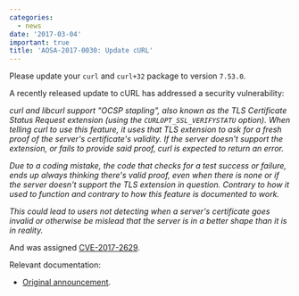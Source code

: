 ```yaml
---
categories:
  - news
date: '2017-03-04'
important: true
title: 'AOSA-2017-0030: Update cURL'
---
```



Please update your `curl` and `curl+32` package to version `7.53.0`.

A recently released update to cURL has addressed a security vulnerability:

*curl and libcurl support "OCSP stapling", also known as the TLS Certificate Status Request extension (using the `CURLOPT_SSL_VERIFYSTATU` option). When telling curl to use this feature, it uses that TLS extension to ask for a fresh proof of the server's certificate's validity. If the server doesn't support the extension, or fails to provide said proof, curl is expected to return an error.*

*Due to a coding mistake, the code that checks for a test success or failure, ends up always thinking there's valid proof, even when there is none or if the server doesn't support the TLS extension in question. Contrary to how it used to function and contrary to how this feature is documented to work.*

*This could lead to users not detecting when a server's certificate goes invalid or otherwise be mislead that the server is in a better shape than it is in reality.*

And was assigned [CVE-2017-2629](https://cve.mitre.org/cgi-bin/cvename.cgi?name=CVE-2017-2629).

Relevant documentation:

- [Original announcement](https://curl.haxx.se/changes.html#7_53_0).